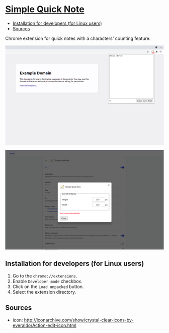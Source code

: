 # [Simple Quick Note](https://chrome.google.com/webstore/detail/jiabjkckgapmaalmfbjdkcbkpiafnfga)

- [Installation for developers (for Linux users)](#installation-for-developers-for-linux-users)
- [Sources](#sources)

Chrome extension for quick notes with a characters' counting feature.

![Simple Quick Note - Appearance](img/screenshots/1280x800/appearance.png)

![Simple Quick Note - Options](img/screenshots/1280x800/options.png)

## Installation for developers (for Linux users)

1. Go to the `chrome://extensions`.
2. Enable `Developer mode` checkbox.
3. Click on the `Load unpacked` button.
4. Select the extension directory.

## Sources

- icon: http://iconarchive.com/show/crystal-clear-icons-by-everaldo/Action-edit-icon.html
